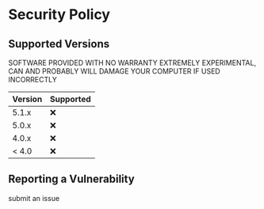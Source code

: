 # Security Policy

## Supported Versions

SOFTWARE PROVIDED WITH NO WARRANTY
EXTREMELY EXPERIMENTAL, CAN AND PROBABLY WILL DAMAGE YOUR COMPUTER IF USED INCORRECTLY

| Version | Supported          |
| ------- | ------------------ |
| 5.1.x   | :x: |
| 5.0.x   | :x:                |
| 4.0.x   | :x: |
| < 4.0   | :x:                |

## Reporting a Vulnerability
 submit an issue

